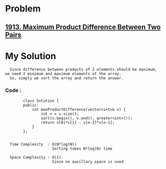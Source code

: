 # Problem

## [1913. Maximum Product Difference Between Two Pairs](https://leetcode.com/problems/cyclically-rotating-a-grid/)


# My Solution

      Since difference between products of 2 elements should be maximum, we need 2 minimum and maximum elements of the array.
      So, simply we sort the array and return the answer.


   ### Code :

            class Solution {
            public:
                int maxProductDifference(vector<int>& v) {
                    int n = v.size();
                    sort(v.begin(), v.end(), greater<int>());
                    return v[0]*v[1] - v[n-2]*v[n-1];
                }
            };
            

      Time Complexity  : O(N*log(N))
                         Sorting takes N*log(N) time

      Space Complexity : O(1)  
                         Since no auxillary space is used

